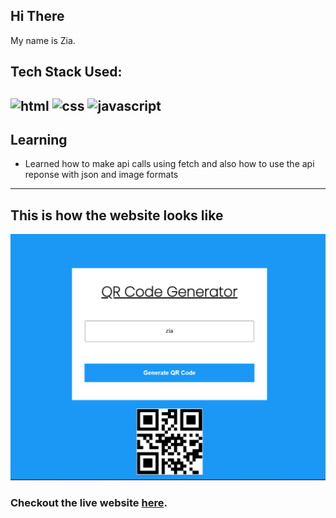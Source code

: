 ## Hi There 
My name is Zia.

## Tech Stack Used:

![html](https://img.shields.io/badge/-html5-orange)
![css](https://img.shields.io/badge/-css3-blue)
![javascript](https://img.shields.io/badge/-javascript-yellow)
---

## Learning

-   Learned how to make api calls using fetch and also how to use the api reponse with json and image formats
---

## This is how the website looks like

![Desktop](Desktop.png)

### Checkout the live website [here](https://qrcode-generator-zia.netlify.app/).

